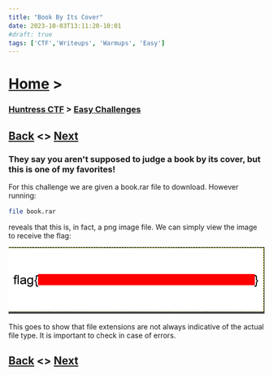 ```yaml
---
title: "Book By Its Cover"
date: 2023-10-03T13:11:20-10:01
#draft: true
tags: ['CTF','Writeups', 'Warmups', 'Easy']
---
```

 
# [Home](https://jjolley91.github.io/blog/) >

###  [Huntress CTF](https://jjolley91.github.io/blog/huntress_ctf_2023) >  [Easy Challenges](https://jjolley91.github.io/blog/huntress_ctf_2023/1.easy/)

## [Back](https://jjolley91.github.io/blog/huntress_ctf_2023/1.easy/query_code)  <> [Next](https://jjolley91.github.io/blog/huntress_ctf_2023/1.easy/human_two) 

### They say you aren't supposed to judge a book by its cover, but this is one of my favorites!

For this challenge we are given a book.rar file to download. However running:
```bash 
file book.rar
```
reveals that this is, in fact, a png image file. We can simply view the image to receive the flag:

![book](https://github.com/jjolley91/blog/blob/main/static/Huntress_CTF_2023/book_by_cover.png?raw=true)

This goes to show that file extensions are not always indicative of the actual file type. It is important to check in case of errors.
## [Back](https://jjolley91.github.io/blog/huntress_ctf_2023/1.easy/query_code)  <> [Next](https://jjolley91.github.io/blog/huntress_ctf_2023/1.easy/human_two) 
